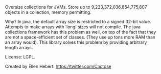 Oversize collections for JVMs. Store up to 9,223,372,036,854,775,807 objects in a collection, memory permitting.


Why?
In java, the default array size is restricted to a signed 32-bit value. Attempts to make arrays with 'long' sizes will not compile.
The java collections framework has this problem as well, on top of the fact that they are not a space-efficient set of classes. (They use up tons more RAM than an array would).
This library solves this problem by providing arbitrary length arrays.


License: LGPL.


Created by Ellen Hebert.
https://twitter.com/Cactose